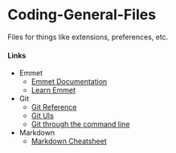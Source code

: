 # Coding-General-Files
Files for things like extensions, preferences, etc.
#### Links
* Emmet
  * [Emmet Documentation](http://docs.emmet.io/)
  * [Learn Emmet](https://www.sitepoint.com/faster-workflow-mastering-emmet-part-1/)
* Git  
  * [Git Reference](http://rogerdudler.github.io/git-guide/)
  * [Git UIs](https://git-scm.com/download/gui/linux)
  * [Git through the command line](https://try.github.io/)
* Markdown
  * [Markdown Cheatsheet](https://github.com/adam-p/markdown-here/wiki/Markdown-Cheatsheet)